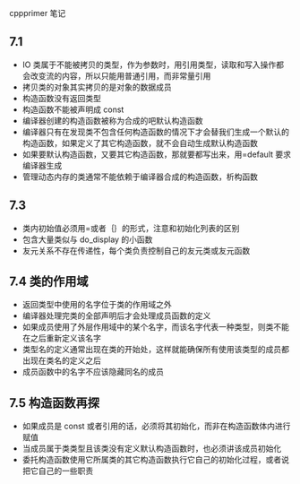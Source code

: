 cppprimer 笔记
## 7.1
* IO 类属于不能被拷贝的类型，作为参数时，用引用类型，读取和写入操作都会改变流的内容，所以只能用普通引用，而非常量引用
* 拷贝类的对象其实拷贝的是对象的数据成员
* 构造函数没有返回类型
* 构造函数不能被声明成 const
* 编译器创建的构造函数被称为合成的吧默认构造函数
* 编译器只有在发现类不包含任何构造函数的情况下才会替我们生成一个默认的构造函数，如果定义了其它构造函数，就不会自动生成默认构造函数
* 如果要默认构造函数，又要其它构造函数，那就要都写出来，用=default 要求编译器生成
* 管理动态内存的类通常不能依赖于编译器合成的构造函数，析构函数
## 7.3
* 类内初始值必须用=或者｛｝的形式，注意和初始化列表的区别
* 包含大量类似与 do_display 的小函数
* 友元关系不存在传递性，每个类负责控制自己的友元类或友元函数
## 7.4 类的作用域
* 返回类型中使用的名字位于类的作用域之外
* 编译器处理完类的全部声明后才会处理成员函数的定义
* 如果成员使用了外层作用域中的某个名字，而该名字代表一种类型，则类不能在之后重新定义该名字
* 类型名的定义通常出现在类的开始处，这样就能确保所有使用该类型的成员都出现在类名的定义之后
* 成员函数中的名字不应该隐藏同名的成员
## 7.5 构造函数再探
* 如果成员是 const 或者引用的话，必须将其初始化，而非在构造函数体内进行赋值
* 当成员属于类类型且该类没有定义默认构造函数时，也必须讲该成员初始化
* 委托构造函数使用它所属类的其它构造函数执行它自己的初始化过程，或者说把它自己的一些职责
